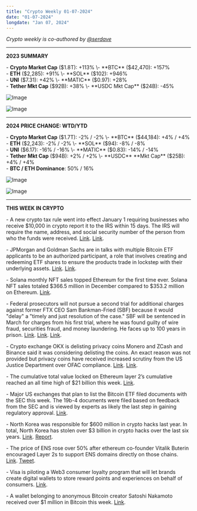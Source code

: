 ```yaml
---
title: "Crypto Weekly 01-07-2024"
date: "01-07-2024"
longdate: "Jan 07, 2024"
---
```


*Crypto weekly is co-authored by [@serdave](https://twitter.com/serdave_eth)*

---

**2023 SUMMARY**

\- **Crypto Market Cap** ($1.8T): +113%  
\- **BTC** ($42,470): +157%  
\- **ETH** ($2,285): +91%  
\- **SOL** ($102): +946%  
\- **UNI** ($7.31): +42%  
\- **MATIC** ($0.97): +28%  
\- **Tether Mkt Cap** ($92B): +38%  
\- **USDC Mkt Cap** ($24B): -45% 

![Image](/images/01-07-2024-1.png)

![Image](/images/01-07-2024-2.png)

---

**2024 PRICE CHANGE: WTD/YTD**

\- **Crypto Market Cap** ($1.7T): -2% / -2%  
\- **BTC** ($44,184): +4% / +4%  
\- **ETH** ($2,243): -2% / -2%  
\- **SOL** ($94): -8% / -8%  
\- **UNI** ($6.17): -16% / -16%  
\- **MATIC** ($0.83): -14% / -14%  
\- **Tether** **Mkt Cap** ($94B): +2% / +2%  
\- **USDC** **Mkt Cap** ($25B): +4% / +4%  
\- **BTC / ETH Dominance**: 50% / 16%

![Image](/images/01-07-2024-3.png)

![Image](/images/01-07-2024-4.png)

---

**THIS WEEK IN CRYPTO**

\- A new crypto tax rule went into effect January 1 requiring businesses who receive $10,000 in crypto report it to the IRS within 15 days. The IRS will require the name, address, and social security number of the person from who the funds were received. [Link](https://www.coincenter.org/new-crypto-tax-reporting-obligations-took-effect-on-new-years-day/#:~:text=The%20Infrastructure%20Investment%20and%20Jobs,the%20IRS%20about%20that%20transaction). [Link](https://www.forbes.com/sites/digital-assets/2024/01/04/a-new-provision-of-an-old-law-is-confusing-crypto-investors/?sh=3e68395e4415).  
  
\- JPMorgan and Goldman Sachs are in talks with multiple Bitcoin ETF applicants to be an authorized participant, ​​a role that involves creating and redeeming ETF shares to ensure the products trade in lockstep with their underlying assets. [Link](https://www.coindesk.com/business/2024/01/03/goldman-sachs-eyeing-bitcoin-etf-role-via-blackrock-and-grayscale-sources/). [Link](https://www.coindesk.com/business/2023/12/29/blackrock-names-jp-morgan-jane-street-as-authorized-participants-for-bitcoin-etf/).  
  
\- Solana monthly NFT sales topped Ethereum for the first time ever. Solana NFT sales totaled $366.5 million in December compared to $353.2 million on Ethereum. [Link](https://decrypt.co/211547/solana-nft-sales-skyrocket-ethereum-monthly-volume/).   
  
\- Federal prosecutors will not pursue a second trial for additional charges against former FTX CEO Sam Bankman-Fried (SBF) because it would "delay" a "timely and just resolution of the case." SBF will be sentenced in March for charges from his first trial, where he was found guilty of wire fraud, securities fraud, and money laundering. He faces up to 100 years in prison. [Link](https://time.com/6551168/sam-bankman-fried-second-trial-unnecessary-prosecutors/). [Link](https://www.cnn.com/2023/12/29/business/sam-bankman-fried-will-not-face-a-second-trial-lawyers-say/index.html). [Link](https://www.coindesk.com/coindesk-news/2023/12/30/ftx-founder-sam-bankman-fried-wont-face-second-criminal-trial-us-prosecutors-say/).   
  
\- Crypto exchange OKX is delisting privacy coins Monero and ZCash and Binance said it was considering delisting the coins. An exact reason was not provided but privacy coins have received increased scrutiny from the US Justice Department over OFAC compliance. [Link](https://www.theblock.co/post/269613/okx-privacy-coins-delisting). [Link](https://decrypt.co/211717/privacy-coins-monero-zcash-horizen-at-risk-of-delisting-by-binance/).   
  
\- The cumulative total value locked on Ethereum layer 2’s cumulative reached an all time high of $21 billion this week. [Link](https://beincrypto.com/ethereum-layer-2-total-value-locked/).   
  
\- Major US exchanges that plan to list the Bitcoin ETF filed documents with the SEC this week. The 19b-4 documents were filed based on feedback from the SEC and is viewed by experts as likely the last step in gaining regulatory approval. [Link](https://www.coindesk.com/policy/2024/01/05/final-bitcoin-etf-application-filings-get-posted-by-major-us-exchanges/).  
  
\- North Korea was responsible for $600 million in crypto hacks last year. In total, North Korea has stolen over $3 billion in crypto hacks over the last six years. [Link](https://www.coindesk.com/policy/2024/01/05/north-korea-was-responsible-for-over-600m-in-crypto-thefts-last-year-trm-labs/). [Report](https://www.trmlabs.com/post/north-korean-hackers-stole-600-million-in-crypto-in-2023).   
  
\- The price of ENS rose over 50% after ethereum co-founder Vitalik Buterin encouraged Layer 2s to support ENS domains directly on those chains. [Link](https://www.coindesk.com/markets/2024/01/03/ens-token-jumps-50-as-vitalik-buterin-hails-it-as-super-important/). [Tweet](https://twitter.com/vitalikbuterin/status/1742540651797823948).   
  
\- Visa is piloting a Web3 consumer loyalty program that will let brands create digital wallets to store reward points and experiences on behalf of consumers. [Link](https://blockworks.co/news/visa-pilots-web3-customer-loyalty-platform).   
  
\- A wallet belonging to anonymous Bitcoin creator Satoshi Nakamoto received over $1 million in Bitcoin this week. [Link](https://www.forbes.com/sites/digital-assets/2024/01/07/satoshi-woke-up-legend-of-bitcoins-mystery-creator-satoshi-nakamoto-suddenly-deepens/?sh=18921dd51ae5).